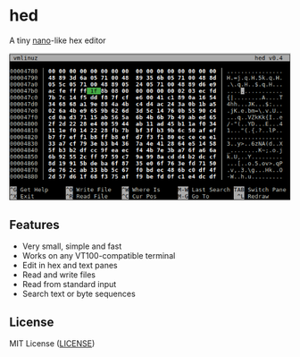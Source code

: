 # hed

A tiny [nano](https://www.nano-editor.org/)-like hex editor

![Screenshot](/doc/hed-v0.4.png?raw=true "Screenshot")

## Features

- Very small, simple and fast
- Works on any VT100-compatible terminal
- Edit in hex and text panes
- Read and write files
- Read from standard input
- Search text or byte sequences

## License

MIT License ([LICENSE](https://github.com/ricardo-massaro/hed/blob/master/LICENSE))
